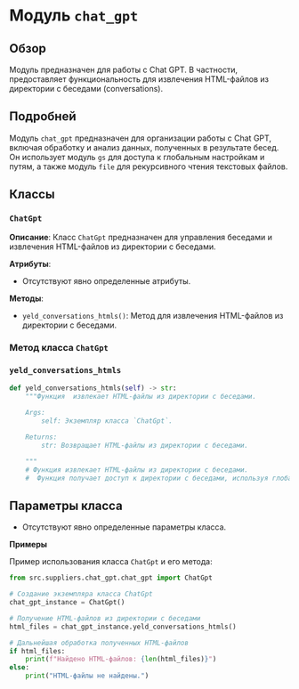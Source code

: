 # Модуль `chat_gpt`

## Обзор

Модуль предназначен для работы с Chat GPT. В частности, предоставляет функциональность для извлечения HTML-файлов из директории с беседами (conversations).

## Подробней

Модуль `chat_gpt` предназначен для организации работы с Chat GPT, включая обработку и анализ данных, полученных в результате бесед. Он использует модуль `gs` для доступа к глобальным настройкам и путям, а также модуль `file` для рекурсивного чтения текстовых файлов.

## Классы

### `ChatGpt`

**Описание**: Класс `ChatGpt` предназначен для управления беседами и извлечения HTML-файлов из директории с беседами.

**Атрибуты**:
- Отсутствуют явно определенные атрибуты.

**Методы**:
- `yeld_conversations_htmls()`: Метод для извлечения HTML-файлов из директории с беседами.

### Метод класса `ChatGpt`

### `yeld_conversations_htmls`

```python
def yeld_conversations_htmls(self) -> str:
    """Функция  извлекает HTML-файлы из директории с беседами.
    
    Args:
        self: Экземпляр класса `ChatGpt`.

    Returns:
        str: Возвращает HTML-файлы из директории с беседами.

    """
    # Функция извлекает HTML-файлы из директории с беседами.
    #  Функция получает доступ к директории с беседами, используя глобальные настройки `gs.path.data`.

```
## Параметры класса

- Отсутствуют явно определенные параметры класса.

**Примеры**

Пример использования класса `ChatGpt` и его метода:

```python
from src.suppliers.chat_gpt.chat_gpt import ChatGpt

# Создание экземпляра класса ChatGpt
chat_gpt_instance = ChatGpt()

# Получение HTML-файлов из директории с беседами
html_files = chat_gpt_instance.yeld_conversations_htmls()

# Дальнейшая обработка полученных HTML-файлов
if html_files:
    print(f"Найдено HTML-файлов: {len(html_files)}")
else:
    print("HTML-файлы не найдены.")